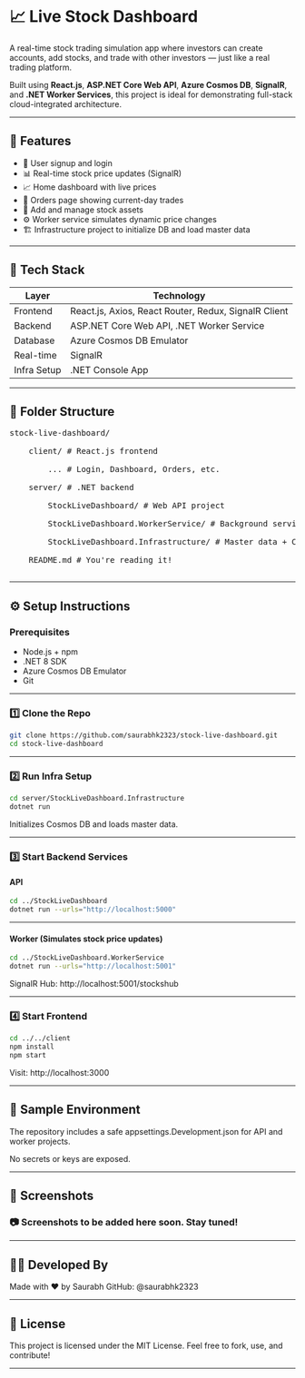 # 📈 Live Stock Dashboard

A real-time stock trading simulation app where investors can create accounts, add stocks, and trade with other investors — just like a real trading platform.

Built using **React.js**, **ASP.NET Core Web API**, **Azure Cosmos DB**, **SignalR**, and **.NET Worker Services**, this project is ideal for demonstrating full-stack cloud-integrated architecture.

---

## 🚀 Features

- 🔐 User signup and login
- 📊 Real-time stock price updates (SignalR)
- 📈 Home dashboard with live prices
- 📃 Orders page showing current-day trades
- 🧾 Add and manage stock assets
- ⚙️ Worker service simulates dynamic price changes
- 🏗️ Infrastructure project to initialize DB and load master data

---

## 🧰 Tech Stack

| Layer       | Technology                                           |
|-------------|------------------------------------------------------|
| Frontend    | React.js, Axios, React Router, Redux, SignalR Client |
| Backend     | ASP.NET Core Web API, .NET Worker Service            |
| Database    | Azure Cosmos DB Emulator                             |
| Real-time   | SignalR                                              |
| Infra Setup | .NET Console App                                     |

---

## 📁 Folder Structure
<pre>
stock-live-dashboard/<br>
    client/ # React.js frontend<br>
        ... # Login, Dashboard, Orders, etc.<br>
    server/ # .NET backend<br>
        StockLiveDashboard/ # Web API project<br>
        StockLiveDashboard.WorkerService/ # Background service for price updates<br>
        StockLiveDashboard.Infrastructure/ # Master data + Cosmos DB setup<br>
    README.md # You're reading it!<br>
</pre>

---

## ⚙️ Setup Instructions

### Prerequisites

- Node.js + npm
- .NET 8 SDK
- Azure Cosmos DB Emulator
- Git

---

### 1️⃣ Clone the Repo

```bash
git clone https://github.com/saurabhk2323/stock-live-dashboard.git
cd stock-live-dashboard
```

---

### 2️⃣ Run Infra Setup

```bash
cd server/StockLiveDashboard.Infrastructure
dotnet run
```
Initializes Cosmos DB and loads master data.

---

### 3️⃣ Start Backend Services
#### API
```bash
cd ../StockLiveDashboard
dotnet run --urls="http://localhost:5000"
```

---

#### Worker (Simulates stock price updates)
```bash
cd ../StockLiveDashboard.WorkerService
dotnet run --urls="http://localhost:5001"
```
SignalR Hub: http://localhost:5001/stockshub

---

### 4️⃣ Start Frontend
```bash
cd ../../client
npm install
npm start
```
Visit: http://localhost:3000

---

## 🧪 Sample Environment
The repository includes a safe appsettings.Development.json for API and worker projects.

No secrets or keys are exposed.

---

## 📸 Screenshots
  ### 📷 Screenshots to be added here soon. Stay tuned!

---

## 🧑‍💻 Developed By
Made with ❤️ by Saurabh
GitHub: @saurabhk2323

---

## 📄 License
This project is licensed under the MIT License.
Feel free to fork, use, and contribute!


---


